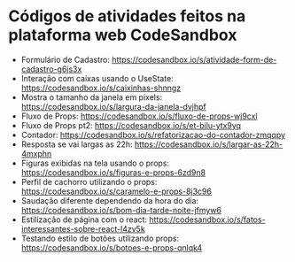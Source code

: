# Códigos de atividades feitos na plataforma web CodeSandbox

- Formulário de Cadastro: https://codesandbox.io/s/atividade-form-de-cadastro-g6js3x
- Interação com caixas usando o UseState: https://codesandbox.io/s/caixinhas-shnngz
- Mostra o tamanho da janela em pixels: https://codesandbox.io/s/largura-da-janela-dvjhpf
- Fluxo de Props: https://codesandbox.io/s/fluxo-de-props-wj9cxl
- Fluxo de Props pt2: https://codesandbox.io/s/et-bilu-ytx9yq
- Contador: https://codesandbox.io/s/refatorizacao-do-contador-zmqqpy
- Resposta se vai largas as 22h: https://codesandbox.io/s/largar-as-22h-4mxphn
- Figuras exibidas na tela usando o props: https://codesandbox.io/s/figuras-e-props-6zd9n8
- Perfil de cachorro utilizando o props: https://codesandbox.io/s/caramelo-e-props-8j3c96
- Saudação diferente dependendo da hora do dia: https://codesandbox.io/s/bom-dia-tarde-noite-jfmyw6
- Estilização de página com o react: https://codesandbox.io/s/fatos-interessantes-sobre-react-l4zv5k
- Testando estilo de botões utilizando props: https://codesandbox.io/s/botoes-e-props-qnlqk4

